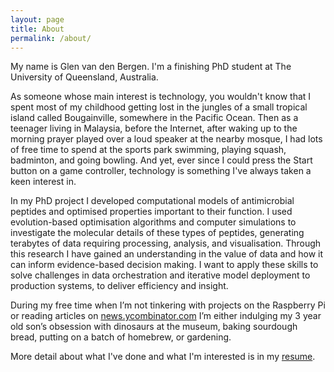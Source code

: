 ```yaml
---
layout: page
title: About
permalink: /about/
---
```


My name is Glen van den Bergen. I'm a finishing PhD student at The University of Queensland, Australia.

As someone whose main interest is technology, you wouldn't know that I spent most of my childhood getting lost in the jungles of a small tropical island called Bougainville, somewhere in the Pacific Ocean. Then as a teenager living in Malaysia, before the Internet, after waking up to the morning prayer played over a loud speaker at the nearby mosque, I had lots of free time to spend at the sports park swimming, playing squash, badminton, and going bowling. And yet, ever since I could press the Start button on a game controller, technology is something I've always taken a keen interest in.

In my PhD project I developed computational models of antimicrobial peptides and optimised properties important to their function. I used evolution-based optimisation algorithms and computer simulations to investigate the molecular details of these types of peptides, generating terabytes of data requiring processing, analysis, and visualisation. Through this research I have gained an understanding in the value of data and how it can inform evidence-based decision making. I want to apply these skills to solve challenges in data orchestration and iterative model deployment to production systems, to deliver efficiency and insight.

During my free time when I’m not tinkering with projects on the Raspberry Pi or reading articles on [news.ycombinator.com](https://news.ycombinator.com/) I’m either indulging my 3 year old son’s obsession with dinosaurs at the museum, baking sourdough bread, putting on a batch of homebrew, or gardening.

More detail about what I've done and what I'm interested is in my [resume](/assets/Glen_van_den_Bergen_CV_Resume.pdf).
